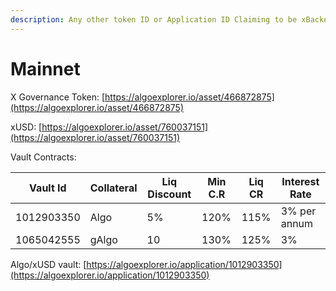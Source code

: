 ```yaml
---
description: Any other token ID or Application ID Claiming to be xBacked is a scam
---
```


# Mainnet

X Governance Token: [https://algoexplorer.io/asset/466872875](https://algoexplorer.io/asset/466872875)

xUSD: [https://algoexplorer.io/asset/760037151](https://algoexplorer.io/asset/760037151)

Vault Contracts:

| Vault Id   | Collateral  | Liq Discount | Min C.R | Liq CR | Interest Rate |
| ---------- | ----------- | ------------ | ------- | ------ | ------------- |
| 1012903350 | Algo        | 5%           | 120%    | 115%   | 3% per annum  |
| 1065042555 | gAlgo       | 10           | 130%    | 125%   | 3%            |



Algo/xUSD vault: [https://algoexplorer.io/application/1012903350](https://algoexplorer.io/application/1012903350)
